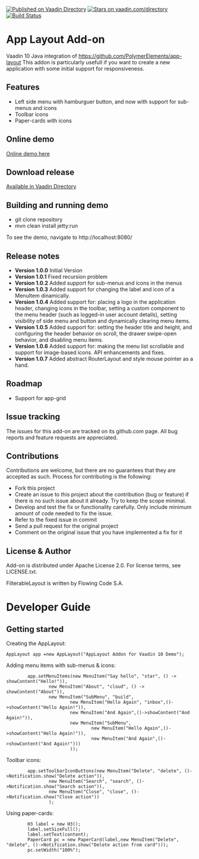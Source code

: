 [![Published on Vaadin Directory](https://img.shields.io/badge/Vaadin%20Directory-published-00b4f0.svg)](https://vaadin.com/directory/component/app-layout-addon)
[![Stars on vaadin.com/directory](https://img.shields.io/vaadin-directory/star/app-layout-addon.svg)](https://vaadin.com/directory/component/app-layout-addon)
[![Build Status](https://jenkins.flowingcode.com/job/AppLayout-addon/badge/icon)](https://jenkins.flowingcode.com/job/AppLayout-addon)

# App Layout Add-on

Vaadin 10 Java integration of https://github.com/PolymerElements/app-layout
This addon is particularly usefull if you want to create a new application with some initial support for responsiveness.

## Features

* Left side menu with hamburguer button, and now with support for sub-menus and icons
* Toolbar icons
* Paper-cards with icons

## Online demo

[Online demo here](http://addonsv10.flowingcode.com/applayout)

## Download release

[Available in Vaadin Directory](https://vaadin.com/directory/component/app-layout-addon)

## Building and running demo

- git clone repository
- mvn clean install jetty:run

To see the demo, navigate to http://localhost:8080/

## Release notes

- **Version 1.0.0** Initial Version
- **Version 1.0.1** Fixed recursion problem
- **Version 1.0.2** Added support for sub-menus and icons in the menus
- **Version 1.0.3** Added support for changing the label and icon of a MenuItem dinamically.
- **Version 1.0.4** Added support for: placing a logo in the application header, changing icons in the toolbar, setting a custom component to the menu header (such as logged-in user account details), setting visibility of side menu and button and dynamically clearing menu items.
- **Version 1.0.5** Added support for: setting the header title and height, and configuring the header behavior on scroll, the drawer swipe-open behavior, and disabling menu items.
- **Version 1.0.6** Added support for: making the menu list scrollable and support for image-based icons. API enhancements and fixes. 
- **Version 1.0.7** Added abstract RouterLayout and style mouse pointer as a hand.

## Roadmap

* Support for app-grid

## Issue tracking

The issues for this add-on are tracked on its github.com page. All bug reports and feature requests are appreciated. 

## Contributions

Contributions are welcome, but there are no guarantees that they are accepted as such. Process for contributing is the following:

- Fork this project
- Create an issue to this project about the contribution (bug or feature) if there is no such issue about it already. Try to keep the scope minimal.
- Develop and test the fix or functionality carefully. Only include minimum amount of code needed to fix the issue.
- Refer to the fixed issue in commit
- Send a pull request for the original project
- Comment on the original issue that you have implemented a fix for it

## License & Author

Add-on is distributed under Apache License 2.0. For license terms, see LICENSE.txt.

FilterableLayout is written by Flowing Code S.A.

# Developer Guide

## Getting started

Creating the AppLayout:
```
AppLayout app =new AppLayout("AppLayout Addon for Vaadin 10 Demo");
```
Adding menu items with sub-menus & icons:
```
		app.setMenuItems(new MenuItem("Say hello", "star", () -> showContent("Hello!")),
				new MenuItem("About", "cloud", () -> showContent("About")),
				new MenuItem("SubMenu", "build", 
						new MenuItem("Hello Again", "inbox",()->showContent("Hello Again!")),
						new MenuItem("And Again",()->showContent("And Again!")),
						new MenuItem("SubMenu",
								new MenuItem("Hello Again",()->showContent("Hello Again!")),
								new MenuItem("And Again",()->showContent("And Again!")))
						));
```
Toolbar icons:
```
    	app.setToolbarIconButtons(new MenuItem("Delete", "delete", ()->Notification.show("Delete action")),
    			new MenuItem("Search", "search", ()->Notification.show("Search action")),
    			new MenuItem("Close", "close", ()->Notification.show("Close action"))
    			);
```
Using paper-cards:
```
    	H3 label = new H3();
    	label.setSizeFull();
    	label.setText(content);
    	PaperCard pc = new PaperCard(label,new MenuItem("Delete", "delete", ()->Notification.show("Delete action from card")));
    	pc.setWidth("100%");
```
